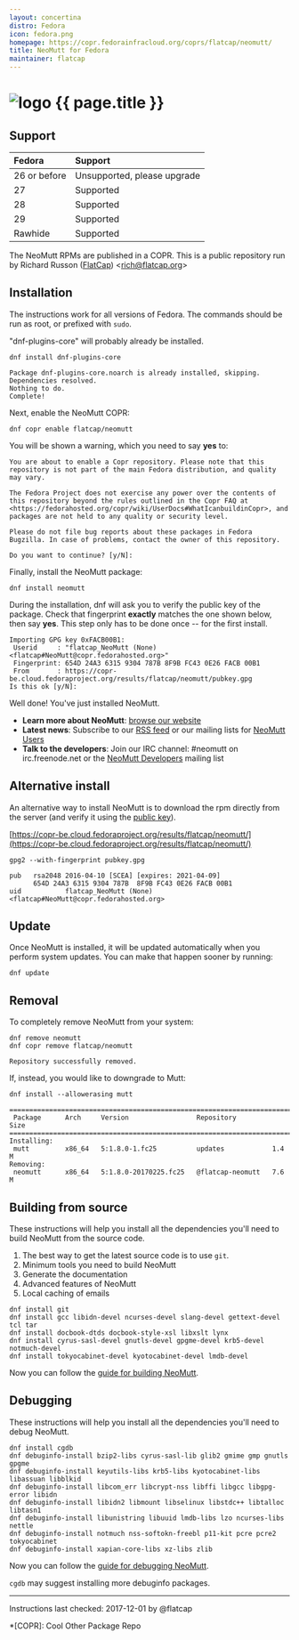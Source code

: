 ```yaml
---
layout: concertina
distro: Fedora
icon: fedora.png
homepage: https://copr.fedorainfracloud.org/coprs/flatcap/neomutt/
title: NeoMutt for Fedora
maintainer: flatcap
---
```


# ![logo](/images/distros/{{page.icon}}) {{ page.title }}

## Support <a id="support"></a>

| Fedora       | Support                     |
| :----------- | :-------------------------- |
| 26 or before | Unsupported, please upgrade |
| 27           | Supported                   |
| 28           | Supported                   |
| 29           | Supported                   |
| Rawhide      | Supported                   |

The NeoMutt RPMs are published in a COPR. This is a public repository run by
Richard Russon ([FlatCap](https://github.com/flatcap)) <[rich@flatcap.org](mailto:rich@flatcap.org)>

## Installation <a id="install"></a>

The instructions work for all versions of Fedora. The commands should be run
as root, or prefixed with `sudo`.

"dnf-plugins-core" will probably already be installed.

```
dnf install dnf-plugins-core
```

```reply
Package dnf-plugins-core.noarch is already installed, skipping.
Dependencies resolved.
Nothing to do.
Complete!
```

Next, enable the NeoMutt COPR:

```
dnf copr enable flatcap/neomutt
```

You will be shown a warning, which you need to say **yes** to:

```reply
You are about to enable a Copr repository. Please note that this
repository is not part of the main Fedora distribution, and quality
may vary.

The Fedora Project does not exercise any power over the contents of
this repository beyond the rules outlined in the Copr FAQ at
<https://fedorahosted.org/copr/wiki/UserDocs#WhatIcanbuildinCopr>, and
packages are not held to any quality or security level.

Please do not file bug reports about these packages in Fedora
Bugzilla. In case of problems, contact the owner of this repository.

Do you want to continue? [y/N]:
```

Finally, install the NeoMutt package:

```
dnf install neomutt
```

During the installation, dnf will ask you to verify the public key of the
package. Check that fingerprint **exactly** matches the one shown below, then
say **yes**. This step only has to be done once -- for the first install.

```reply
Importing GPG key 0xFACB00B1:
 Userid     : "flatcap_NeoMutt (None) <flatcap#NeoMutt@copr.fedorahosted.org>"
 Fingerprint: 654D 24A3 6315 9304 787B 8F9B FC43 0E26 FACB 00B1
 From       : https://copr-be.cloud.fedoraproject.org/results/flatcap/neomutt/pubkey.gpg
Is this ok [y/N]:
```

Well done! You've just installed NeoMutt.

- **Learn more about NeoMutt**: [browse our website](https://neomutt.org)
- **Latest news**: Subscribe to our
  [RSS feed](https://neomutt.org/feed.xml) or our mailing lists for
  [NeoMutt Users](http://mailman.neomutt.org/mailman/listinfo/neomutt-users-neomutt.org)
- **Talk to the developers**: Join our IRC channel: #neomutt on
  irc.freenode.net or the
  [NeoMutt Developers](http://mailman.neomutt.org/mailman/listinfo/neomutt-devel-neomutt.org)
  mailing list

## Alternative install <a id="alternate"></a>

An alternative way to install NeoMutt is to download the rpm directly from the
server (and verify it using the
 [public key](https://copr-be.cloud.fedoraproject.org/results/flatcap/neomutt/pubkey.gpg)).

[https://copr-be.cloud.fedoraproject.org/results/flatcap/neomutt/](https://copr-be.cloud.fedoraproject.org/results/flatcap/neomutt/)

```
gpg2 --with-fingerprint pubkey.gpg
```

```reply
pub   rsa2048 2016-04-10 [SCEA] [expires: 2021-04-09]
      654D 24A3 6315 9304 787B  8F9B FC43 0E26 FACB 00B1
uid           flatcap_NeoMutt (None) <flatcap#NeoMutt@copr.fedorahosted.org>
```

## Update <a id="update"></a>

Once NeoMutt is installed, it will be updated automatically when you perform
system updates. You can make that happen sooner by running:

```
dnf update
```

## Removal <a id="remove"></a>

To completely remove NeoMutt from your system:

```
dnf remove neomutt
dnf copr remove flatcap/neomutt
```

```reply
Repository successfully removed.
```

If, instead, you would like to downgrade to Mutt:

```
dnf install --allowerasing mutt
```

```reply
========================================================================
 Package      Arch     Version                 Repository          Size
========================================================================
Installing:
 mutt         x86_64   5:1.8.0-1.fc25          updates            1.4 M
Removing:
 neomutt      x86_64   5:1.8.0-20170225.fc25   @flatcap-neomutt   7.6 M
```

## Building from source <a id="build"></a>

These instructions will help you install all the dependencies you'll need to
build NeoMutt from the source code.

1. The best way to get the latest source code is to use `git`.
2. Minimum tools you need to build NeoMutt
3. Generate the documentation
4. Advanced features of NeoMutt
5. Local caching of emails

```
dnf install git
dnf install gcc libidn-devel ncurses-devel slang-devel gettext-devel tcl tar
dnf install docbook-dtds docbook-style-xsl libxslt lynx
dnf install cyrus-sasl-devel gnutls-devel gpgme-devel krb5-devel notmuch-devel
dnf install tokyocabinet-devel kyotocabinet-devel lmdb-devel
```

Now you can follow the [guide for building NeoMutt](/dev/build).

## Debugging <a id="debug"></a>

These instructions will help you install all the dependencies you'll need to
debug NeoMutt.

```
dnf install cgdb
dnf debuginfo-install bzip2-libs cyrus-sasl-lib glib2 gmime gmp gnutls gpgme
dnf debuginfo-install keyutils-libs krb5-libs kyotocabinet-libs libassuan libblkid
dnf debuginfo-install libcom_err libcrypt-nss libffi libgcc libgpg-error libidn
dnf debuginfo-install libidn2 libmount libselinux libstdc++ libtalloc libtasn1
dnf debuginfo-install libunistring libuuid lmdb-libs lzo ncurses-libs nettle
dnf debuginfo-install notmuch nss-softokn-freebl p11-kit pcre pcre2 tokyocabinet
dnf debuginfo-install xapian-core-libs xz-libs zlib
```

Now you can follow the [guide for debugging NeoMutt](../dev/build/debug).

`cgdb` may suggest installing more debuginfo packages.

---

Instructions last checked: 2017-12-01 by @flatcap

*[COPR]: Cool Other Package Repo

